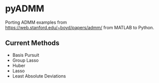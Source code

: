 # pyADMM

Porting ADMM examples from https://web.stanford.edu/~boyd/papers/admm/ from MATLAB to Python.

## Current Methods

- Basis Pursuit
- Group Lasso
- Huber
- Lasso
- Least Absolute Deviations